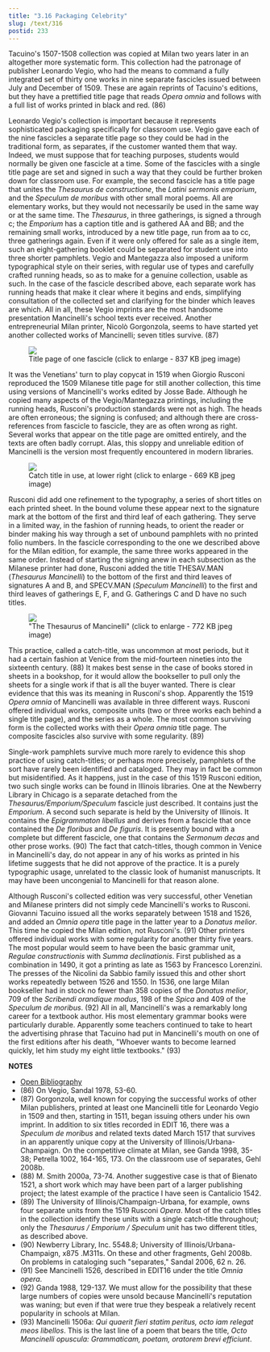 ```yaml
---
title: "3.16 Packaging Celebrity"
slug: /text/316
postid: 233
---
```

Tacuino's 1507-1508 collection was copied at Milan two years later in an altogether more systematic form. This collection had the patronage of publisher Leonardo Vegio, who had the means to command a fully integrated set of thirty one works in nine separate fascicles issued between July and December of 1509. These are again reprints of Tacuino's editions, but they have a prettified title page that reads *Opera omnia* and follows with a full list of works printed in black and red. (86)

Leonardo Vegio's collection is important because it represents sophisticated packaging specifically for classroom use. Vegio gave each of the nine fascicles a separate title page so they could be had in the traditional form, as separates, if the customer wanted them that way. Indeed, we must suppose that for teaching purposes, students would normally be given one fascicle at a time. Some of the fascicles with a single title page are set and signed in such a way that they could be further broken down for classroom use. For example, the second fascicle has a title page that unites the *Thesaurus de constructione*, the *Latini sermonis emporium*, and the *Speculum de moribus* with other small moral poems. All are elementary works, but they would not necessarily be used in the same way or at the same time. The *Thesaurus*, in three gatherings, is signed a through c; the *Emporium* has a caption title and is gathered AA and BB; and the remaining small works, introduced by a new title page, run from aa to cc, three gatherings again. Even if it were only offered for sale as a single item, such an eight-gathering booklet could be separated for student use into three shorter pamphlets. Vegio and Mantegazza also imposed a uniform typographical style on their series, with regular use of types and carefully crafted running heads, so as to make for a genuine collection, usable as such. In the case of the fascicle described above, each separate work has running heads that make it clear where it begins and ends, simplifying consultation of the collected set and clarifying for the binder which leaves are which. All in all, these Vegio imprints are the most handsome presentation Mancinelli's school texts ever received. Another entrepreneurial Milan printer, Nicolò Gorgonzola, seems to have started yet another collected works of Mancinelli; seven titles survive. (87)


<figure class="mkdn-figure">
    <div onClick="createLightbox('/images_full/3.00_Chapter_Three/Case-X-67.548,-Omnia-opera-Antonii-Mancinelli-Veliterni-,-ti.jpg')" data="/images_full/0.00_Introduction/Wing-ZP-535.D175Negrotitle.jpg" class="mkdn-image-link" id="lbimage">
    <img class="mkdn-image" src="/images_full/3.00_Chapter_Three/Case-X-67.548,-Omnia-opera-Antonii-Mancinelli-Veliterni-,-ti.jpg" />
    <figcaption class="mkdn-figcaption">Title page of one fascicle (click to enlarge - 837 KB jpeg image)</figcaption>
    </div>
</figure>

It was the Venetians' turn to play copycat in 1519 when Giorgio Rusconi reproduced the 1509 Milanese title page for still another collection, this time using versions of Mancinelli's works edited by Josse Bade. Although he copied many aspects of the Vegio/Mantegazza printings, including the running heads, Rusconi's production standards were not as high. The heads are often erroneous; the signing is confused; and although there are cross-references from fascicle to fascicle, they are as often wrong as right. Several works that appear on the title page are omitted entirely, and the texts are often badly corrupt. Alas, this sloppy and unreliable edition of Mancinelli is the version most frequently encountered in modern libraries.


<figure class="mkdn-figure">
    <div onClick="createLightbox('/images_full/3.00_Chapter_Three/Case-X-67.548,-Omnia-opera-Antonii-Mancinelli-Veliterni- (2).jpg')" data="/images_full/0.00_Introduction/Wing-ZP-535.D175Negrotitle.jpg" class="mkdn-image-link" id="lbimage">
    <img class="mkdn-image" src="/images_full/3.00_Chapter_Three/Case-X-67.548,-Omnia-opera-Antonii-Mancinelli-Veliterni- (2).jpg" />
    <figcaption class="mkdn-figcaption">Catch title in use, at lower right (click to enlarge - 669 KB jpeg image)</figcaption>
    </div>
</figure>

Rusconi did add one refinement to the typography, a series of short titles on each printed sheet. In the bound volume these appear next to the signature mark at the bottom of the first and third leaf of each gathering. They serve in a limited way, in the fashion of running heads, to orient the reader or binder making his way through a set of unbound pamphlets with no printed folio numbers. In the fascicle corresponding to the one we described above for the Milan edition, for example, the same three works appeared in the same order. Instead of starting the signing anew in each subsection as the Milanese printer had done, Rusconi added the title THESAV.MAN (*Thesaurus Mancinelli*) to the bottom of the first and third leaves of signatures A and B, and SPECV.MAN (*Speculum Mancinelli*) to the first and third leaves of gatherings E, F, and G. Gatherings C and D have no such titles.


<figure class="mkdn-figure">
    <div onClick="createLightbox('/images_full/3.00_Chapter_Three/Case-X-67.548,-Omnia-opera-Antonii-Mancinelli-Veliterni- (3).jpg')" data="/images_full/0.00_Introduction/Wing-ZP-535.D175Negrotitle.jpg" class="mkdn-image-link" id="lbimage">
    <img class="mkdn-image" src="/images_full/3.00_Chapter_Three/Case-X-67.548,-Omnia-opera-Antonii-Mancinelli-Veliterni- (3).jpg" />
    <figcaption class="mkdn-figcaption">&quot;The Thesaurus of Mancinelli&quot; (click to enlarge - 772 KB jpeg image)</figcaption>
    </div>
</figure>

This practice, called a catch-title, was uncommon at most periods, but it had a certain fashion at Venice from the mid-fourteen nineties into the sixteenth century. (88) It makes best sense in the case of books stored in sheets in a bookshop, for it would allow the bookseller to pull only the sheets for a single work if that is all the buyer wanted. There is clear evidence that this was its meaning in Rusconi's shop. Apparently the 1519 *Opera omnia* of Mancinelli was available in three different ways. Rusconi offered individual works, composite units (two or three works each behind a single title page), and the series as a whole. The most common surviving form is the collected works with their *Opera omnia* title page. The composite fascicles also survive with some regularity. (89)

Single-work pamphlets survive much more rarely to evidence this shop practice of using catch-titles; or perhaps more precisely, pamphlets of the sort have rarely been identified and cataloged. They may in fact be common but misidentified. As it happens, just in the case of this 1519 Rusconi edition, two such single works can be found in Illinois libraries. One at the Newberry Library in Chicago is a separate detached from the *Thesaurus/Emporium/Speculum* fascicle just described. It contains just the *Emporium*. A second such separate is held by the University of Illinois. It contains the *Epigrammaton libellus* and derives from a fascicle that once contained the *De floribus* and *De figuris*. It is presently bound with a complete but different fascicle, one that contains the *Sermonum decas* and other prose works. (90) The fact that catch-titles, though common in Venice in Mancinelli's day, do not appear in any of his works as printed in his lifetime suggests that he did not approve of the practice. It is a purely typographic usage, unrelated to the classic look of humanist manuscripts. It may have been uncongenial to Mancinelli for that reason alone.

Although Rusconi's collected edition was very successful, other Venetian and Milanese printers did not simply cede Mancinelli's works to Rusconi. Giovanni Tacuino issued all the works separately between 1518 and 1526, and added an *Omnia opera* title page in the latter year to a *Donatus melior*. This time he copied the Milan edition, not Rusconi's. (91) Other printers offered individual works with some regularity for another thirty five years. The most popular would seem to have been the basic grammar unit, *Regulae constructionis* with *Summa declinationis*. First published as a combination in 1490, it got a printing as late as 1563 by Francesco Lorenzini. The presses of the Nicolini da Sabbio family issued this and other short works repeatedly between 1526 and 1550. In 1536, one large Milan bookseller had in stock no fewer than 358 copies of the *Donatus melior*, 709 of the *Scribendi orandique modus*, 198 of the *Spica* and 409 of the *Speculum de moribus*. (92) All in all, Mancinelli's was a remarkably long career for a textbook author. His most elementary grammar books were particularly durable. Apparently some teachers continued to take to heart the advertising phrase that Tacuino had put in Mancinelli's mouth on one of the first editions after his death, "Whoever wants to become learned quickly, let him study my eight little textbooks." (93)

**NOTES**
* [Open Bibliography](/bibliography.pdf)
* (86) On Vegio, Sandal 1978, 53-60.
* (87) Gorgonzola, well known for copying the successful works of other Milan publishers, printed at least one Mancinelli title for Leonardo Vegio in 1509 and then, starting in 1511, began issuing others under his own imprint. In addition to six titles recorded in EDIT 16, there was a *Speculum de moribus* and related texts dated March 1517 that survives in an apparently unique copy at the University of Illinois/Urbana-Champaign. On the competitive climate at Milan, see Ganda 1998, 35-38; Petrella 1002, 164-165, 173. On the classroom use of separates, Gehl 2008b.
* (88) M. Smith 2000a, 73-74. Another suggestive case is that of Bienato 1521, a short work which may have been part of a larger publishing project; the latest example of the practice I have seen is Cantalicio 1542.
* (89) The University of Illinois/Champaign-Urbana, for example, owns four separate units from the 1519 Rusconi *Opera*. Most of the catch titles in the collection identify these units with a single catch-title throughout; only the *Thesaurus / Emporium / Speculum* unit has two different titles, as described above.
* (90) Newberry Library, Inc. 5548.8; University of Illinois/Urbana-Champaign, x875 .M311s. On these and other fragments, Gehl 2008b. On problems in cataloging such "separates," Sandal 2006, 62 n. 26.
* (91) See Mancinelli 1526, described in EDIT16 under the title *Omnia opera*.
* (92) Ganda 1988, 129-137. We must allow for the possibility that these large numbers of copies were unsold because Mancinelli's reputation was waning; but even if that were true they bespeak a relatively recent popularity in schools at Milan.
* (93) Mancinelli 1506a: *Qui quaerit fieri statim peritus, octo iam relegat meos libellos*. This is the last line of a poem that bears the title, *Octo Mancinelli opuscula: Grammaticam, poetam, oratorem brevi efficiunt*.
